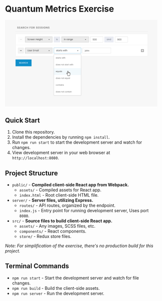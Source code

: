 # Quantum Metrics Exercise

![Project Screenshot](https://raw.githubusercontent.com/themeblvd/qm-challenge/master/screenshot.png)

## Quick Start

1. Clone this repository.
2. Install the dependencies by running `npm install`.
3. Run `npm run start` to start the development server and watch for changes.
4. View development server in your web browser at `http://localhost:8080`.

## Project Structure

* `public/` - **Compiled client-side React app from Webpack.**
    * `assets/` - Compiled assets for React app.
    * `index.html` - Root client-side HTML file.
* `server/` - **Server files, utilizing Express.**
    * `routes/` -  API routes, organized by the endpoint.
    * `index.js` - Entry point for running development server, Uses port `8080`.
* `src/` - **Source files to build client-side React app.**
    * `assets/` - Any images, SCSS files, etc.
    * `components/` - React components.
    * `store/` - Redux store files.

*Note: For simplification of the exercise, there's no production build for this project.*

## Terminal Commands

* `npm run start` - Start the development server and watch for file changes.
* `npm run build` - Build the client-side assets.
* `npm run server` - Run the development server.
